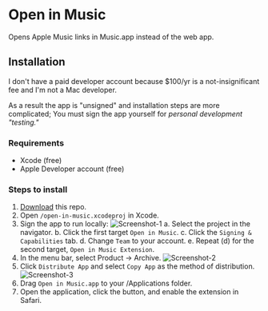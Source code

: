# Open in Music

Opens Apple Music links in Music.app instead of the web app.

## Installation

I don't have a paid developer account because $100/yr is a not-insignificant fee and I'm not a Mac developer.

As a result the app is "unsigned" and installation steps are more complicated; You must sign the app yourself for *personal development "testing."*

### Requirements

- Xcode (free)
- Apple Developer account (free)

### Steps to install

1. [Download](https://github.com/mattdanielmurphy/open-in-music/releases/download/v0.1/Open-in-Music.zip) this repo.
2. Open `/open-in-music.xcodeproj` in Xcode.
3. Sign the app to run locally:
![Screenshot-1](https://user-images.githubusercontent.com/18738486/110276770-2143a980-7f91-11eb-8d3e-bdfec40f1821.png)
  a. Select the project in the navigator.
  b. Click the first target `Open in Music`.
  c. Click the `Signing & Capabilities` tab.
  d. Change `Team` to your account.
  e. Repeat (d) for the second target, `Open in Music Extension`.
4. In the menu bar, select Product -> Archive.
![Screenshot-2](https://user-images.githubusercontent.com/18738486/110278343-4ede2200-7f94-11eb-8aeb-6c2532258578.png)
5. Click `Distribute App` and select `Copy App` as the method of distribution.
![Screenshot-3](https://user-images.githubusercontent.com/18738486/110278199-07f02c80-7f94-11eb-82ab-54e03b37a7a0.png)
7. Drag `Open in Music.app` to your /Applications folder.
8. Open the application, click the button, and enable the extension in Safari.
